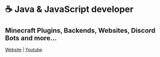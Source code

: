 # ☕️ Java & JavaScript developer

## Minecraft Plugins, Backends, Websites, Discord Bots and more...

[Website](https://quinilo.de) | [Youtube](https://www.youtube.com/@quinilo)
